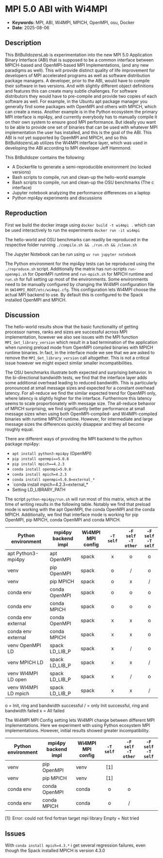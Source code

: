 # MPI 5.0 ABI with Wi4MPI

- **Keywords:** MPI, ABI, Wi4MPI, MPICH, OpenMPI, osu, Docker
- **Date**: 2025-08-06
## Description
This BitBulldozersLab is experimentation into the new MPI 5.0 Application Binary Interface (ABI) that is supposed to be a common interface between MPICH-based and OpenMPI-based MPI Implementations, (and any new paradigms as well). This will provide distinct quality of life improvement for developers of MPI accelerated programs as well as software distribution package managers. A developer, prior to the ABI, would have to compile their software in two versions. And with slightly different object definitions and features this can create many subtle challenges. For software distributors they would have to pre-compile and provide two copies of each software as well. For example, in the Ubuntu apt package manager you generally find some packages with OpenMPI and others with MPICH, which can create a mess. Another example is in the Python ecosystem the primary MPI interface is mpi4py, and currently everybody has to manually compile it on their own system to ensure good MPI performance. But ideally you want to be able to provide one set of binaries that can be used with whatever MPI implementation the user has installed, and this is the goal of the ABI. This ABI is not yet supported by OpenMPI and MPICH, and so this BitBulldozersLab utilizes the Wi4MPI interface layer, which was used in developing the ABI according to MPI developer Jeff Hammond. 

This BitBulldozer contains the following:
- A Dockerfile to generate a semi-reproducible environment (no locked versions)
- Bash scripts to compile, run and clean-up the hello-world example
- Bash scripts to compile, run and clean-up the OSU benchmarks (The c interface)
- Jupyter notebook analyzing the performance differences on a laptop
- Python mpi4py experiments and discussions
## Reproduction
First we build the docker image using 
`docker build -t wi4mpi .`
which can be used interactively to run the experiments
`docker run -it wi4mpi`

The hello-world and OSU benchmarks can readily be reproduced in the respective folder running `./compile.sh && ./run.sh && /clean.sh`

The Jupyter Notebook can be run using `uv run jupyter notebook`

The Python environment for the mpi4py tests can be reproduced using the `./reproduce.sh` script. Additionally the matrix has run-scripts `run-openmpi.sh` for OpenMPI runtime and `run-mpich.sh` for MPICH runtime and `run.sh` for full setting up most of the environments. Some environments need to be manually configured by changing the Wi4MPI configuration file in `$WI4MPI_ROOT/etc/wi4mpi.cfg`. This configuration lets Wi4MPI choose the actual MPI backend to use. By default this is configured to the Spack installed OpenMPI and MPICH.

## Discussion
The hello-world results show that the basic functionality of getting processor names, ranks and sizes are successful across MPI implementation, however we also see issues with the MPI function `MPI_Get_library_version` which result in a bad termination of the application when running preload mode from OpenMPI compiled binaries with MPICH runtime binaries. In fact, in the interface mode we see that we are asked to remove the `MPI_Get_library_version` call altogether. This is not a critical issue however we might expect similar smaller incompatibilities.

The OSU benchmarks illustrate both expected and surprising behavior. In the bi-directional bandwidth tests, we find that the interface layer adds some additional overhead leading to reduced bandwidth. This is particularly pronounced at small message sizes and expected for a constant overhead latency. For all-reduce we find the similar expected trend for OpenMPI only, where latency is slightly higher for the interface. Furthermore this latency seems to scale proportionately with message size. The all-reduce behavior of MPICH surprising, we find significantly better performance at small message sizes when using both OpenMPI-compiled- and Wi4MPI-compiled binaries with runtime MPICH runtime. However, for intermediate and large message sizes the differences quickly disappear and they all become roughly equal.

There are different ways of providing the MPI backend to the python package mpi4py:
- `apt install python3-mpi4py` (OpenMPI)
- `pip install openmpi==5.0.8`
- `pip install mpich==4.2.3`
- `conda install openmpi=5.0.8`
- `conda install mpich=4.2.3`
- `conda install openmpi=5.0.8=external_*`
- `conda install mpich=4.2.3=external_*
- Setting LD_LIBRARY_PATH

The script `python-mpi4py/run.sh` will run most of this matrix, which at the time of writing results in the following table. Notably we find that preload mode is working with the apt OpenMPI, the conda OpenMPI and the conda MPICH. Additionally, we find that interface mode is working for pip OpenMPI, pip MPICH, conda OpenMPI and conda MPICH. 

| Python<br>environment | mpi4py <br>backend impl | Wi4MPI <br>MPI config | `-T self` | `-F self`<br>`-T other` | `-F self` <br>`-T self` |
| --------------------- | ----------------------- | --------------------- | :-------: | :---------------------: | :---------------------: |
| apt Python3-mpi4py    | apt OpenMPI             | spack                 |     x     |            o            |            o            |
| venv                  | pip OpenMPI             | spack                 |     o     |            /            |            o            |
| venv                  | pip MPICH               | spack                 |     o     |            x            |            /            |
| conda env             | conda OpenMPI           | spack                 |     o     |            o            |            o            |
| conda env             | conda MPICH             | spack                 |     o     |            o            |            o            |
| conda env external    | conda OpenMPI           | spack                 |     x     |            x            |            o            |
| conda env external    | conda MPICH             | spack                 |     x     |            x            |            o            |
| venv OpenMPI LD       | spack LD_LIB_P          | spack                 |     x     |            /            |            o            |
| venv MPICH LD         | spack LD_LIB_P          | spack                 |     x     |            x            |            /            |
| venv WI4MPI LD open   | spack LD_LIB_P          | spack                 |     x     |            /            |            o            |
| venv WI4MPI LD mpich  | spack LD_LIB_P          | spack                 |     x     |            x            |            /            |

o = Init, ring and bandwidth successful
/ = only Init successful, ring and bandwidth failed
x = All failed

The Wi4MPI MPI Config setting lets Wi4MPI change between different MPI implementations. Here we experiment with using Python ecosystem MPI implementations. However, initial results showed greater incompatibility.

| Python<br>environment | mpi4py <br>backend impl | Wi4MPI <br>MPI config | `-T self` | `-F self`<br>`-T other` | `-F self` <br>`-T self` |
| --------------------- | ----------------------- | --------------------- | :-------: | :---------------------: | :---------------------: |
| venv                  | pip OpenMPI             | venv                  |    [1]    |                         |                         |
| venv                  | pip MPICH               | venv                  |    [1]    |                         |                         |
| conda env             | conda OpenMPI           | conda                 |     o     |            o            |                         |
| conda env             | conda MPICH             | conda                 |     o     |            /            |                         |
[1]: Error: could not find fortran target mpi library
Empty = Not tried

## Issues
With `conda install mpich=4.3.*` i get several regression failures, even though the Spack installed MPICH is version 4.3.0